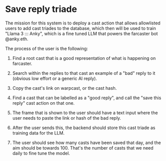 # Save reply triade

The mission for this system is to deploy a cast action that allows allowlisted users to add cast triades to the database, which then will be used to train "Llama 3 ::: Anky", which is a fine tuned LLM that powers the farcaster bot @anky.eth.

The process of the user is the following:

1. Find a root cast that is a good representation of what is happening on farcaster.

2. Search within the replies to that cast an example of a "bad" reply to it (obvious low effort or a generic AI reply).

3. Copy the cast's link on warpcast, or the cast hash.

4. Find a cast that can be labelled as a "good reply", and call the "save this reply" cast action on that one.

5. The frame that is shown to the user should have a text input where the user needs to paste the link or hash of the bad reply.

6. After the user sends this, the backend should store this cast triade as training data for the LLM. 

7. The user should see how many casts have been saved that day, and the aim should be towards 100. That's the number of casts that we need daily to fine tune the model.